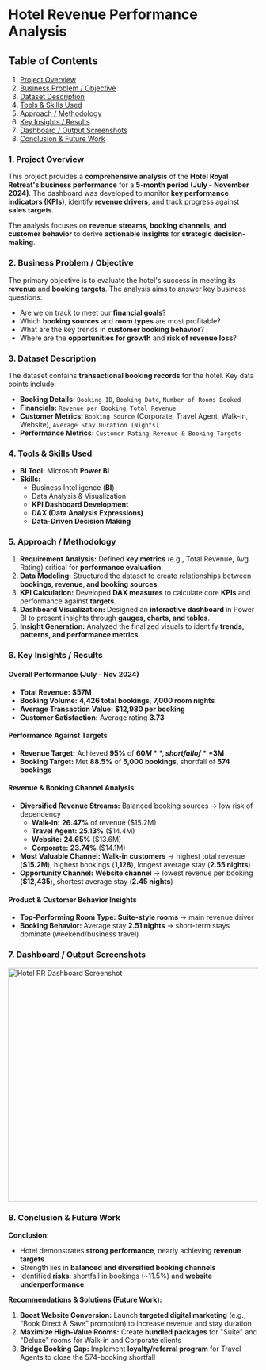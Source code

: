 #  Hotel Revenue Performance Analysis



## Table of Contents
1. [Project Overview](#1-project-overview)  
2. [Business Problem / Objective](#2-business-problem--objective)  
3. [Dataset Description](#3-dataset-description)  
4. [Tools & Skills Used](#4-tools--skills-used)  
5. [Approach / Methodology](#5-approach--methodology)  
6. [Key Insights / Results](#6-key-insights--results)  
7. [Dashboard / Output Screenshots](#7-dashboard--output-screenshots)  
8. [Conclusion & Future Work](#8-conclusion--future-work)  



###  1. Project Overview
This project provides a **comprehensive analysis** of the **Hotel Royal Retreat's business performance** for a **5-month period (July - November 2024)**. The dashboard was developed to monitor **key performance indicators (KPIs)**, identify **revenue drivers**, and track progress against **sales targets**.  

The analysis focuses on **revenue streams, booking channels, and customer behavior** to derive **actionable insights** for **strategic decision-making**.



###  2. Business Problem / Objective
The primary objective is to evaluate the hotel's success in meeting its **revenue** and **booking targets**. The analysis aims to answer key business questions:  

- Are we on track to meet our **financial goals**?  
- Which **booking sources** and **room types** are most profitable?  
- What are the key trends in **customer booking behavior**?  
- Where are the **opportunities for growth** and **risk of revenue loss**?  



###  3. Dataset Description
The dataset contains **transactional booking records** for the hotel. Key data points include:  

- **Booking Details:** `Booking ID`, `Booking Date`, `Number of Rooms Booked`  
- **Financials:** `Revenue per Booking`, `Total Revenue`  
- **Customer Metrics:** `Booking Source` (Corporate, Travel Agent, Walk-in, Website), `Average Stay Duration (Nights)`  
- **Performance Metrics:** `Customer Rating`, `Revenue & Booking Targets`  


###  4. Tools & Skills Used
- **BI Tool:** Microsoft **Power BI**  
- **Skills:**  
  - Business Intelligence (**BI**)  
  - Data Analysis & Visualization  
  - **KPI Dashboard Development**  
  - **DAX (Data Analysis Expressions)**  
  - **Data-Driven Decision Making**  



###  5. Approach / Methodology
1. **Requirement Analysis:** Defined **key metrics** (e.g., Total Revenue, Avg. Rating) critical for **performance evaluation**.  
2. **Data Modeling:** Structured the dataset to create relationships between **bookings, revenue, and booking sources**.  
3. **KPI Calculation:** Developed **DAX measures** to calculate core **KPIs** and performance against **targets**.  
4. **Dashboard Visualization:** Designed an **interactive dashboard** in Power BI to present insights through **gauges, charts, and tables**.  
5. **Insight Generation:** Analyzed the finalized visuals to identify **trends, patterns, and performance metrics**.  



###  6. Key Insights / Results

#### **Overall Performance (July - Nov 2024)**
- **Total Revenue:** **$57M**  
- **Booking Volume:** **4,426 total bookings**, **7,000 room nights**  
- **Average Transaction Value:** **$12,980 per booking**  
- **Customer Satisfaction:** Average rating **3.73**  

#### **Performance Against Targets**
- **Revenue Target:** Achieved **95%** of **$60M**, shortfall of **$3M**  
- **Booking Target:** Met **88.5%** of **5,000 bookings**, shortfall of **574 bookings**  

#### **Revenue & Booking Channel Analysis**
- **Diversified Revenue Streams:** Balanced booking sources → low risk of dependency  
  - **Walk-in:** **26.47%** of revenue ($15.2M)  
  - **Travel Agent:** **25.13%** ($14.4M)  
  - **Website:** **24.65%** ($13.6M)  
  - **Corporate:** **23.74%** ($14.1M)  
- **Most Valuable Channel:** **Walk-in customers** → highest total revenue (**$15.2M**), highest bookings (**1,128**), longest average stay (**2.55 nights**)  
- **Opportunity Channel:** **Website channel** → lowest revenue per booking (**$12,435**), shortest average stay (**2.45 nights**)  

#### **Product & Customer Behavior Insights**
- **Top-Performing Room Type:** **Suite-style rooms** → main revenue driver  
- **Booking Behavior:** Average stay **2.51 nights** → short-term stays dominate (weekend/business travel)  



###  7. Dashboard / Output Screenshots




<img width="811" height="472" alt="Hotel RR Dashboard Screenshot" src="https://github.com/user-attachments/assets/30f252f6-b224-4e7a-a77b-eaf6d391a1ba" />



###  8. Conclusion & Future Work

**Conclusion:**  
- Hotel demonstrates **strong performance**, nearly achieving **revenue targets**  
- Strength lies in **balanced and diversified booking channels**  
- Identified **risks**: shortfall in bookings (~11.5%) and **website underperformance**  

**Recommendations & Solutions (Future Work):**  
1. **Boost Website Conversion:** Launch **targeted digital marketing** (e.g., “Book Direct & Save” promotion) to increase revenue and stay duration  
2. **Maximize High-Value Rooms:** Create **bundled packages** for "Suite" and "Deluxe" rooms for Walk-in and Corporate clients  
3. **Bridge Booking Gap:** Implement **loyalty/referral program** for Travel Agents to close the 574-booking shortfall  



